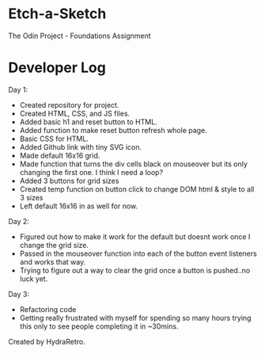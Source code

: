# Etch-a-Sketch

The Odin Project - Foundations Assignment

# Developer Log

Day 1:
- Created repository for project.
- Created HTML, CSS, and JS files.
- Added basic h1 and reset button to HTML.
- Added function to make reset button refresh whole page.
- Basic CSS for HTML.
- Added Github link with tiny SVG icon.
- Made default 16x16 grid.
- Made function that turns the div cells black on mouseover
  but its only changing the first one. I think I need a loop?
- Added 3 buttons for grid sizes
- Created temp function on button click to change DOM html & style to all 3 sizes
- Left default 16x16 in as well for now.

Day 2:
- Figured out how to make it work for the default but doesnt work once I change the grid size.
- Passed in the mouseover function into each of the button event listeners and works that way.
- Trying to figure out a way to clear the grid once a button is pushed..no luck yet.

Day 3:
- Refactoring code
- Getting really frustrated with myself for spending so many hours trying this only to see people completing it in ~30mins.

Created by HydraRetro.
